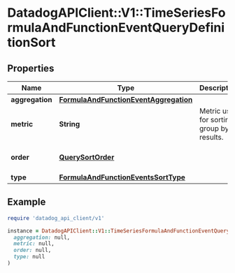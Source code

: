 # DatadogAPIClient::V1::TimeSeriesFormulaAndFunctionEventQueryDefinitionSort

## Properties

| Name | Type | Description | Notes |
| ---- | ---- | ----------- | ----- |
| **aggregation** | [**FormulaAndFunctionEventAggregation**](FormulaAndFunctionEventAggregation.md) |  |  |
| **metric** | **String** | Metric used for sorting group by results. | [optional] |
| **order** | [**QuerySortOrder**](QuerySortOrder.md) |  | [optional][default to &#39;desc&#39;] |
| **type** | [**FormulaAndFunctionEventsSortType**](FormulaAndFunctionEventsSortType.md) |  | [optional] |

## Example

```ruby
require 'datadog_api_client/v1'

instance = DatadogAPIClient::V1::TimeSeriesFormulaAndFunctionEventQueryDefinitionSort.new(
  aggregation: null,
  metric: null,
  order: null,
  type: null
)
```

